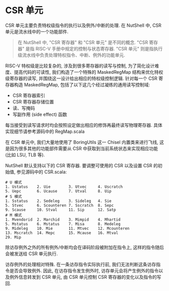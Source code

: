 # CSR 单元

CSR 单元主要负责特权级指令的执行以及例外/中断的处理. 在 NutShell 中, CSR 单元是流水线中的一个功能部件. 

> 在 NutShell 中, "CSR 寄存器" 和 "CSR 单元" 是不同的概念. "CSR 寄存器" 是指 RISC-V 手册中规定的控制与状态寄存器. "CSR 单元" 则是指执行级流水线中负责处理特权指令、中断、例外的功能单元.

RISC-V 特权级是比较复杂的, 涉及到很多寄存器的读写与控制, 为了简化设计难度、提高代码的可读性, 我们构造了一个特殊的 MaskedRegMap 结构来优化特权级寄存器的读写, 并围绕这一设计给出相应的特权级控制逻辑. 针对每一个 CSR 寄存器构造 MaskedRegMap, 包括了以下这几个经过凝练的通用读写控制域:

* CSR 寄存器索引
* CSR 寄存器存储位置
* 读、写掩码
* 写副作用 (side effect) 函数

每当接受到读写请求时均会按照设定做出相应的修饰再最终读写物理寄存器. 具体实现细节请参考源码中的 RegMap.scala

在 CSR 单元中, 我们大量地使用了 BoringUtils 这一 Chisel 内置类来进行飞线, 这是因为很多其他的功能部件需要从 CSR 中获取到当前系统状态来实现相应功能 (比如 LSU, TLB 等).

NutShell 默认支持以下的 CSR 寄存器. 要调整可使用的 CSR 以及设置 CSR 的初始值, 参见源码中的 CSR.scala:

```
# U 模式
1. Ustatus    2. Uie        3. Utvec     4. Uscratch
5. Uepc       6. Ucause     7. Utval     8. Uip
# S 模式
1. Sstatus    2. Sedeleg    3. Sideleg   4. Sie
5. Stvec      6. Scounteren 7. Sscratch  8. Sepc
9. Scause     10. Stval     11. Sip      12. Satp
# M 模式
1. Mvendorid  2. Marchid    3. Mimpid    4. Mhartid
5. Mstatus    6. Mstatus    7. Misa      8. Medeleg 
9. Mideleg    10. Mie       11. Mtvec    12. Mcounteren
13. Mscratch  14. Mepc      15. Mcause   16. Mtval 
29. Mip
```

除访存例外之外的所有例外/中断均会在译码阶段被附加在指令上, 这样的指令随后会被发送给 CSR 单元执行.

访存例外的处理相对特殊. 在一条访存指令实际执行前, 我们无法判断这条访存指令是否会导致例外. 因此, 在访存指令发生例外时, 访存单元会将产生例外的指令以及例外信息转发到 CSR 单元, 由 CSR 单元控制 CSR 寄存器的变化以及指令的写回.